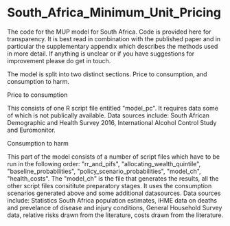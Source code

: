 # South_Africa_Minimum_Unit_Pricing
The code for the MUP model for South Africa.
Code is provided here for transparency. It is best read in combination with the published paper and in particular the 
supplementary appendix which describes the methods used in more detail.
If anything is unclear or if you have suggestions for improvement please do get in touch.

The model is split into two distinct sections. Price to consumption, and consumption to harm.

Price to consumption

This consists of one R script file entitled "model_pc". It requires data some of which is not publically available. 
Data sources include: South African Demographic and Health Survey 2016, International Alcohol Control Study and Euromonitor.

Consumption to harm

This part of the model consists of a number of script files which have to be run in the following order: "rr_and_pifs", "allocating_wealth_quintile", "baseline_probabilities", "policy_scenario_probabilities", "model_ch", "health_costs". The "model_ch" is the file that generates the results, all the other script files consititute preparatory stages. It uses the consumption scenarios generated above and some additional datasources. Data sources include: Statistics South Africa population estimates, iHME data on deaths and prevelance of disease and injury conditions, General Household Survey data, relative risks drawn from the literature, costs drawn from the literature.
